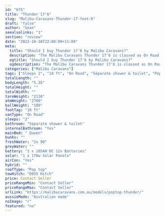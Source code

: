 ```yaml
---
id: "675"
title: "Thunder 17'6"
slug: "Malibu-Caravans-Thunder-17-foot-6"
draft: "false"
author: "Sean"
seealsolinks: "1"
section: "review"
date: "2022-10-10T22:00:09+11:00"
meta:
  title: "Should I buy Thunder 17'6 by Malibu Caravans?"
  description: "The Malibu Caravans Thunder 17'6 is classed as On Road, and sleeps 2 people. It is Australian made and comes in at 18 ft. It generally has Separate shower & toilet."
  ogtitle: "Should I buy Thunder 17'6 by Malibu Caravans?"
  ogdescription: "The Malibu Caravans Thunder 17'6 is classed as On Road, and sleeps 2 people. It is Australian made and comes in at 18 ft. It generally has Separate shower & toilet."
categories: ["Malibu Caravans"]
tags: ["Sleeps 2", "18 ft", "On Road", "Separate shower & toilet", "Pop top", "Price Unknown", "Australian made"]
totalLength: ""
bodyLength: "5.35"
totalHeight: ""
totalWidth: ""
tareWeight: "2130"
atmWeight: "2700"
ballWeight: "180"
footTag: "18 ft"
vanType: "On Road"
sleeps: "2"
bathroom: "Separate shower & toilet"
internalBathroom: "Yes"
mainBed: " Queen"
bunks: ""
freshWater: "2x 90"
greyWater: ""
battery: "1 x 105AH DC 12v Batteries"
solar: "1 x 170w Solar Panels"
airCon: "Yes"
hybrid: ""
roofType: "Pop top"
towHitch: "D035 Hitch"
price: Contact Seller
priceRangeMin: "Contact Seller"
priceRangeMax: "Contact Seller"
urlLink: "https://malibucaravans.com.au/models/poptop-thunder/"
aussieMade: "Australian made"
noImage: "r"
featured: "no"
---
```

